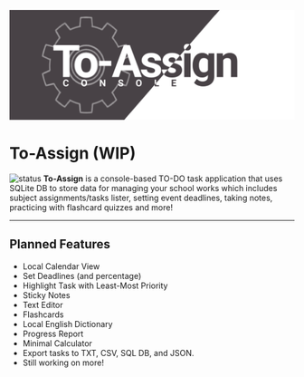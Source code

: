 ![Cover](https://github.com/vonnogadas/To-Assign/blob/fd299e298889ec4d61fdae39c5839d0c929ebd87/res/Untitled140.png)



# To-Assign (WIP)
![status](https://img.shields.io/badge/status-work--in--progress-red)
**To-Assign** is a console-based TO-DO task application that uses SQLite DB to store data for managing your school works which includes subject assignments/tasks lister, setting event deadlines, taking notes, practicing with flashcard quizzes and more!

---


## Planned Features
- Local Calendar View
- Set Deadlines (and percentage)
- Highlight Task with Least-Most Priority
- Sticky Notes
- Text Editor
- Flashcards
- Local English Dictionary 
- Progress Report
- Minimal Calculator
- Export tasks to TXT, CSV, SQL DB, and JSON.
- Still working on more!
